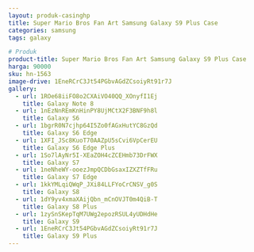 ```yaml
---
layout: produk-casinghp
title: Super Mario Bros Fan Art Samsung Galaxy S9 Plus Case
categories: samsung
tags: galaxy

# Produk
product-title: Super Mario Bros Fan Art Samsung Galaxy S9 Plus Case
harga: 90000
sku: hn-1563
image-drive: 1EneRCrC3Jt54PGbvAGdZCsoiyRt91r7J
gallery:
  - url: 1ROe68iiFO8o2CXAiVO40QQ_XOnyfI1Ej
    title: Galaxy Note 8
  - url: 1nEzNnREmKnHinPY8UjMCtX2F3BNF9h8l
    title: Galaxy S6
  - url: 1bgrR0N7cjhp64I5Zo0fAGxHutYC8GzQd
    title: Galaxy S6 Edge
  - url: 1XFI_JSc8KuoT70AAZpU5sCvi6VpCerEU
    title: Galaxy S6 Edge Plus
  - url: 1So7lAyNr5I-XEaZOH4cZCEHmb73DrFWX
    title: Galaxy S7
  - url: 1neNheWY-ooezJmpQCDbGsaxIZXZTfFRu
    title: Galaxy S7 Edge
  - url: 1kkYMLqiQWqP_JXi84LLFYoCrCNSV_g0S
    title: Galaxy S8
  - url: 1dY9yv4xmaXAijQbn_mCnOVJT0m4QiB-T
    title: Galaxy S8 Plus
  - url: 1zySnSKepTqM7UWg2epozRSUL4yUDHdHe
    title: Galaxy S9
  - url: 1EneRCrC3Jt54PGbvAGdZCsoiyRt91r7J
    title: Galaxy S9 Plus
---
```

